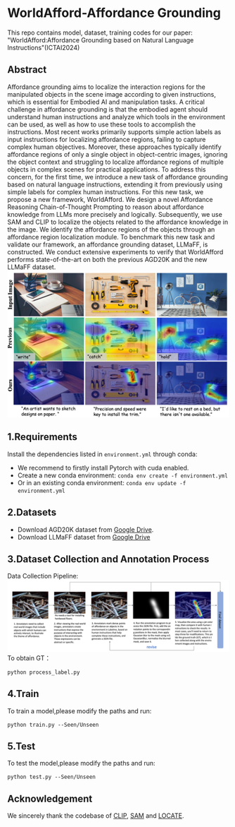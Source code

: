 # WorldAfford-Affordance Grounding

This repo contains model, dataset, training codes for our paper: "WorldAfford:Affordance Grounding based on Natural Language Instructions"(ICTAI2024)
## Abstract

Affordance grounding aims to localize the interaction regions for the manipulated objects in the scene image according to given instructions, which is essential for Embodied AI and manipulation tasks. A critical challenge in affordance grounding is that the embodied agent should understand human instructions and analyze which tools in the environment can be used, as well as how to use these tools to accomplish the instructions. Most recent works primarily supports simple action labels as input instructions for localizing affordance regions, failing to capture complex human objectives. Moreover, these approaches typically identify affordance regions of only a single object in object-centric images, ignoring the object context and struggling to localize affordance regions of multiple objects in complex scenes for practical applications. To address this concern, for the first time, we introduce a new task of affordance grounding based on natural language instructions, extending it from previously using simple labels for complex human instructions. For this new task, we propose a new framework, WorldAfford. We design a novel Affordance Reasoning Chain-of-Thought Prompting to reason about affordance knowledge from LLMs more precisely and logically. Subsequently, we use SAM and CLIP to localize the objects related to the affordance knowledge in the image. We identify the affordance regions of the objects through an affordance region localization module. To benchmark this new task and validate our framework, an affordance grounding dataset, LLMaFF, is constructed. We conduct extensive experiments to verify that WorldAfford performs state-of-the-art on both the previous AGD20K and the new LLMaFF dataset.
<img src="assets/difference.png">


## 1.Requirements
Install the dependencies listed in `environment.yml` through conda:
- We recommend to firstly install Pytorch with cuda enabled.
- Create a new conda environment:
`conda env create -f environment.yml `
- Or in an existing conda environment:
`conda env update -f environment.yml`

## 2.Datasets
- Download AGD20K dataset from [Google Drive](https://drive.google.com/file/d/1OEz25-u1uqKfeuyCqy7hmiOv7lIWfigk/view?usp=sharing).
- Download LLMaFF dataset from [Google Drive](https://drive.google.com/file/d/1j600M_nWjBRuJX5rGzmLIfdOO6YF-BpJ/view)

## 3.Dataset Collection and Annotation Process
Data Collection Pipeline:
<img src="assets/data_collection_process.png">
To obtain GT：
```
python process_label.py
```
## 4.Train
To train a model,please modify the paths and run:
```
python train.py --Seen/Unseen
```
## 5.Test
To test the model,please modify the paths and run:
```
python test.py --Seen/Unseen
```
## Acknowledgement

We sincerely thank the codebase of [CLIP](https://github.com/openai/CLIP/), [SAM](https://github.com/facebookresearch/segment-anything/tree/main) and [LOCATE](https://github.com/Reagan1311/LOCATE).
